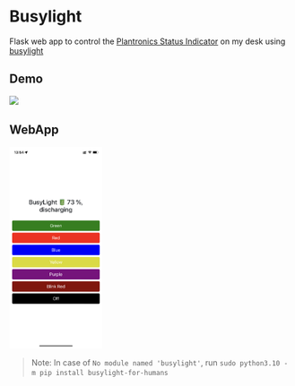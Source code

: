# Busylight

Flask web app to control the [Plantronics Status Indicator](https://www.poly.com/us/en/products/headsets/accessories/status-indicator) on my desk using [busylight](https://github.com/JnyJny/busylight)

## Demo
<img src="busylight.gif" width="66%"/>

## WebApp
<img src="busylight.png" width="33%"/>

>Note: In case of `No module named 'busylight'`, run `sudo python3.10 -m pip install busylight-for-humans`

